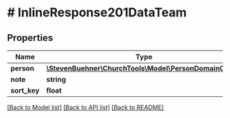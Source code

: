 # # InlineResponse201DataTeam

## Properties

Name | Type | Description | Notes
------------ | ------------- | ------------- | -------------
**person** | [**\StevenBuehner\ChurchTools\Model\PersonDomainObject**](PersonDomainObject.md) |  | [optional]
**note** | **string** |  |
**sort_key** | **float** |  |

[[Back to Model list]](../../README.md#models) [[Back to API list]](../../README.md#endpoints) [[Back to README]](../../README.md)
